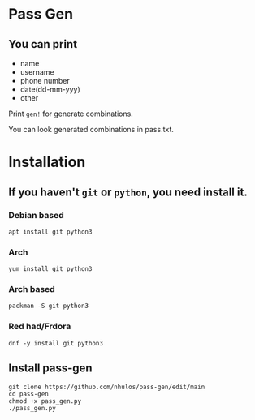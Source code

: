 # Pass Gen
## You can print 
* name
* username
* phone number
* date(dd-mm-yyy)
* other

Print `gen!` for generate combinations.

You can look generated combinations in pass.txt.

# Installation
## If you haven't `git` or `python`, you need install it.
### Debian based
```
apt install git python3
```
### Arch
```
yum install git python3
```
### Arch based
```
packman -S git python3
```
### Red had/Frdora
```
dnf -y install git python3
```
## Install pass-gen
```
git clone https://github.com/nhulos/pass-gen/edit/main
cd pass-gen
chmod +x pass_gen.py
./pass_gen.py
```
